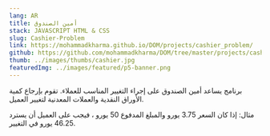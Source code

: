 ```yaml
---
lang: AR
title: أمين الصندوق
stack: JAVASCRIPT HTML & CSS
slug: Cashier-Problem
link: https://mohammadkharma.github.io/DOM/projects/cashier_problem/
github: https://github.com/mohammadkharma/DOM/tree/master/projects/cashier_problem
thumb: ../images/thumbs/cashier.jpg
featuredImg: ../images/featured/p5-banner.png
---
```


برنامج يساعد أمين الصندوق على إجراء التغيير المناسب للعملاء. تقوم بإرجاع كمية الأوراق النقدية والعملات المعدنية لتغيير العميل.

مثال: إذا كان السعر 3.75 يورو والمبلغ المدفوع 50 يورو ، فيجب على العميل أن يسترد 46.25 يورو في التغيير.
